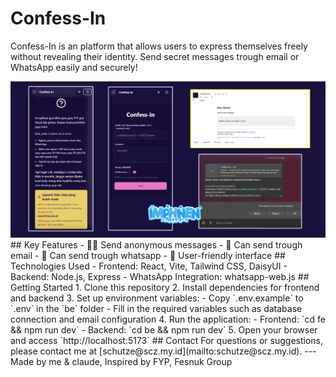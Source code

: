 # Confess-In
Confess-In is an platform that allows users to express themselves freely without revealing their identity. Send secret messages trough email or WhatsApp easily and securely!
<div align="center">
	<a href="https://confess.scz.my.id/" target="_blank"><img src="https://raw.githubusercontent.com/Schutz3/assestProject/refs/heads/main/img/confessin.png" alt="Sample"></a>
</div>
## Key Features
- 🕵️‍♂️ Send anonymous messages
- 📧 Can send trough email
- 📱 Can send trough whatsapp
- 🌈 User-friendly interface
## Technologies Used
- Frontend: React, Vite, Tailwind CSS, DaisyUI
- Backend: Node.js, Express
- WhatsApp Integration: whatsapp-web.js
## Getting Started
1. Clone this repository
2. Install dependencies for frontend and backend
3. Set up environment variables:
- Copy `.env.example` to `.env` in the `be` folder
- Fill in the required variables such as database connection and email configuration
4. Run the application:
- Frontend: `cd fe && npm run dev`
- Backend: `cd be && npm run dev`
5. Open your browser and access `http://localhost:5173`
## Contact
For questions or suggestions, please contact me at [schutze@scz.my.id](mailto:schutze@scz.my.id).
---
Made by me & claude, Inspired by FYP, Fesnuk Group